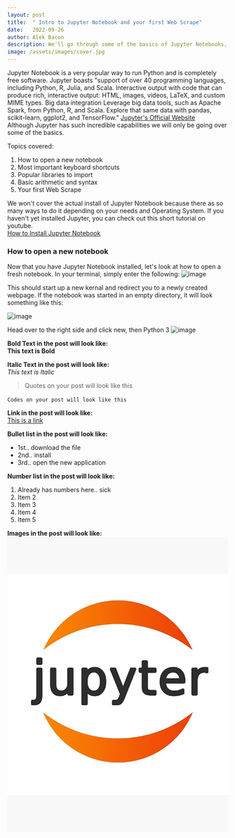 ```yaml
---
layout: post
title:  " Intro to Jupyter Notebook and your first Web Scrape"
date:   2022-09-26
author: Alek Bacon
description: We'll go through some of the basics of Jupyter Notebooks, then immediately put it to work with a first web scraping with Beautiful Soup.
image: /assets/images/cover.jpg
---
```

Jupyter Notebook is a very popular way to run Python and is completely free software. Jupyter boasts "support of over 40 programming languages, including Python, R, Julia, and Scala. Interactive output with code that can produce rich, interactive output: HTML, images, videos, LaTeX, and custom MIME types. Big data integration
Leverage big data tools, such as Apache Spark, from Python, R, and Scala. Explore that same data with pandas, scikit-learn, ggplot2, and TensorFlow." [Jupyter's Official Website](https://jupyter.org/)<br>
Although Jupyter has such incredible capabilities we will only be going over some of the basics.

Topics covered:
1. How to open a new notebook
2. Most important keyboard shortcuts
3. Popular libraries to import
4. Basic arithmetic and syntax
5. Your first Web Scrape

We won't cover the actual install of Jupyter Notebook because there as so many ways to do it depending on your needs and Operating System. If you haven't yet installed Jupyter, you can check out this short tutorial on youtube. <br> [How to Install Jupyter Notebook](https://www.youtube.com/watch?v=AuTkAWEa06E)

### How to open a new notebook
Now that you have Jupyter Notebook installed, let's look at how to open a fresh notebook. In your terminal, simply enter the following:
![image](https://user-images.githubusercontent.com/112503027/192652540-739861b2-1375-4dd1-9795-383f33cc45ab.png) <br>

This should start up a new kernal and redirect you to a newly created webpage. If the notebook was started in an empty directory, it will look something like this:

![image](https://user-images.githubusercontent.com/112503027/192652955-937824aa-6206-4dad-b6b4-9ff1bee5b99d.png) <br>

Head over to the right side and click new, then Python 3
![image](https://user-images.githubusercontent.com/112503027/192653502-045e1827-46d2-450b-a8ed-f7d196fd8429.png)



**Bold Text in the post will look like:**<br>
**This text is Bold**

**Italic Text in the post will look like:**<br>
*This text is Italic*

> Quotes on your post will look like this

`Codes on your post will look like this`

**Link in the post will look like:**<br>
[This is a link](#)

**Bullet list in the post will look like:**
* 1st.. download the file
* 2nd.. install
* 3rd.. open the new application

**Number list in the post will look like:**
1. Already has numbers here.. sick
2. Item 2
3. Item 3
4. Item 4
5. Item 5

**Images in the post will look like:**<br>
![Test Image](https://raw.githubusercontent.com/Bacon-A/stat386-projects/main/assets/images/image.png)
